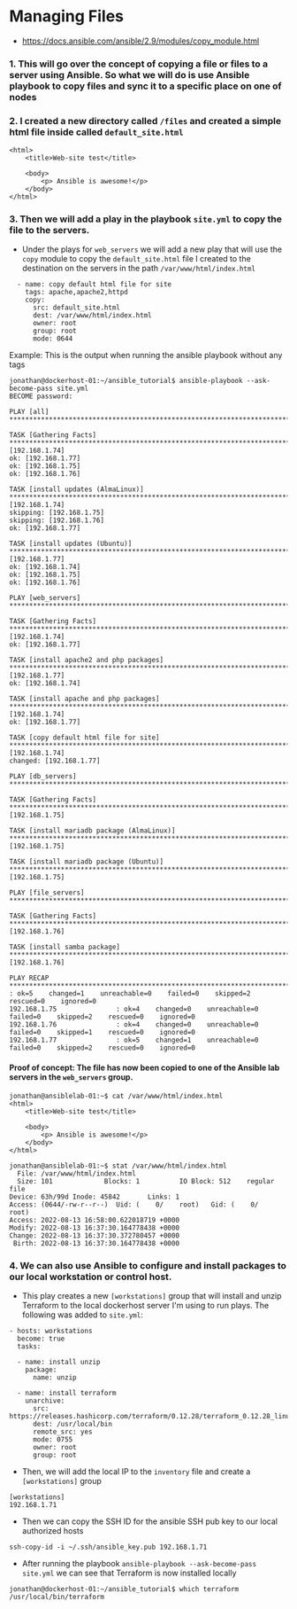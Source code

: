 # Managing Files

- https://docs.ansible.com/ansible/2.9/modules/copy_module.html

### 1. This will go over the concept of copying a file or files to a server using Ansible. So what we will do is use Ansible playbook to copy files and sync it to a specific place on one of nodes

### 2. I created a new directory called `/files` and created a simple html file inside called `default_site.html` 

```
<html>
    <title>Web-site test</title>

    <body>
        <p> Ansible is awesome!</p>
    </body>
</html>
```


### 3. Then we will add a play in the playbook `site.yml` to copy the file to the servers.

- Under the plays for `web_servers` we will add a new play that will use the `copy` module to copy the `default_site.html` file I created to the destination on the servers in the path `/var/www/html/index.html` 

```
  - name: copy default html file for site
    tags: apache,apache2,httpd
    copy:
      src: default_site.html
      dest: /var/www/html/index.html
      owner: root
      group: root
      mode: 0644
```

Example: This is the output when running the ansible playbook without any tags

```
jonathan@dockerhost-01:~/ansible_tutorial$ ansible-playbook --ask-become-pass site.yml
BECOME password:

PLAY [all] ***********************************************************************************************************

TASK [Gathering Facts] ***********************************************************************************************ok: [192.168.1.74]
ok: [192.168.1.77]
ok: [192.168.1.75]
ok: [192.168.1.76]

TASK [install updates (AlmaLinux)] ***********************************************************************************skipping: [192.168.1.74]
skipping: [192.168.1.75]
skipping: [192.168.1.76]
ok: [192.168.1.77]

TASK [install updates (Ubuntu)] **************************************************************************************skipping: [192.168.1.77]
ok: [192.168.1.74]
ok: [192.168.1.75]
ok: [192.168.1.76]

PLAY [web_servers] ***************************************************************************************************

TASK [Gathering Facts] ***********************************************************************************************ok: [192.168.1.74]
ok: [192.168.1.77]

TASK [install apache2 and php packages] ******************************************************************************skipping: [192.168.1.77]
ok: [192.168.1.74]

TASK [install apache and php packages] *******************************************************************************skipping: [192.168.1.74]
ok: [192.168.1.77]

TASK [copy default html file for site] *******************************************************************************changed: [192.168.1.74]
changed: [192.168.1.77]

PLAY [db_servers] ****************************************************************************************************

TASK [Gathering Facts] ***********************************************************************************************ok: [192.168.1.75]

TASK [install mariadb package (AlmaLinux)] ***************************************************************************skipping: [192.168.1.75]

TASK [install mariadb package (Ubuntu)] ******************************************************************************ok: [192.168.1.75]

PLAY [file_servers] **************************************************************************************************

TASK [Gathering Facts] ***********************************************************************************************ok: [192.168.1.76]

TASK [install samba package] *****************************************************************************************ok: [192.168.1.76]

PLAY RECAP ***********************************************************************************************************192.168.1.74               : ok=5    changed=1    unreachable=0    failed=0    skipped=2    rescued=0    ignored=0
192.168.1.75               : ok=4    changed=0    unreachable=0    failed=0    skipped=2    rescued=0    ignored=0
192.168.1.76               : ok=4    changed=0    unreachable=0    failed=0    skipped=1    rescued=0    ignored=0
192.168.1.77               : ok=5    changed=1    unreachable=0    failed=0    skipped=2    rescued=0    ignored=0
```

#### Proof of concept: The file has now been copied to one of the Ansible lab servers in the `web_servers` group.

```
jonathan@ansiblelab-01:~$ cat /var/www/html/index.html
<html>
    <title>Web-site test</title>

    <body>
        <p> Ansible is awesome!</p>
    </body>
</html>

jonathan@ansiblelab-01:~$ stat /var/www/html/index.html
  File: /var/www/html/index.html
  Size: 101             Blocks: 1          IO Block: 512    regular file
Device: 63h/99d Inode: 45842       Links: 1
Access: (0644/-rw-r--r--)  Uid: (    0/    root)   Gid: (    0/    root)
Access: 2022-08-13 16:58:00.622018719 +0000
Modify: 2022-08-13 16:37:30.164778438 +0000
Change: 2022-08-13 16:37:30.372780457 +0000
 Birth: 2022-08-13 16:37:30.164778438 +0000
```

### 4. We can also use Ansible to configure and install packages to our local workstation or control host. 

- This play creates a new `[workstations]` group that will install and unzip Terraform to the local dockerhost server I'm using to run plays. The following was added to `site.yml`: 

```
- hosts: workstations
  become: true
  tasks:

  - name: install unzip
    package:
      name: unzip

  - name: install terraform
    unarchive:
      src: https://releases.hashicorp.com/terraform/0.12.28/terraform_0.12.28_linux_amd64.zip
      dest: /usr/local/bin
      remote_src: yes
      mode: 0755
      owner: root
      group: root
```

- Then, we will add the local IP to the `inventory` file and create a `[workstations]` group

```
[workstations]
192.168.1.71
```

- Then we can copy the SSH ID for the ansible SSH pub key to our local authorized hosts 

```
ssh-copy-id -i ~/.ssh/ansible_key.pub 192.168.1.71
```

- After running the playbook `ansible-playbook --ask-become-pass site.yml` we can see that Terraform is now installed locally

```
jonathan@dockerhost-01:~/ansible_tutorial$ which terraform
/usr/local/bin/terraform
```
